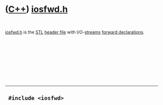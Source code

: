 



 

 

 

 

 

([C++](Cpp.md)) [iosfwd.h](CppIosfwdH.md)
===========================================

 

[iosfwd.h](CppIosfwdH.md) is the [STL](CppStl.md) [header
file](CppHeaderFile.md) with I/O-[streams](CppStream.md) [forward
declarations](CppForwardDeclaration.md).

 

 

 

 

 

  ----------------------
  ` #include <iosfwd>`
  ----------------------

 

 

 

 

 





 



